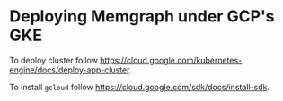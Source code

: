 # Deploying Memgraph under GCP's GKE

To deploy cluster follow https://cloud.google.com/kubernetes-engine/docs/deploy-app-cluster.

To install `gcloud` follow https://cloud.google.com/sdk/docs/install-sdk.
